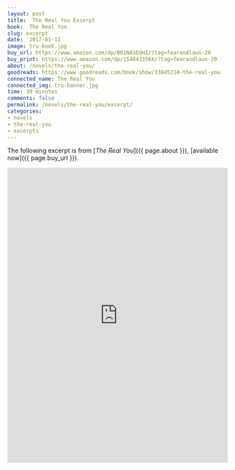 ```yaml
---
layout: post
title:  The Real You Excerpt
book:  The Real You
slug: excerpt
date:  2017-01-11
image: tru-book.jpg
buy_url: https://www.amazon.com/dp/B01NASEOHI/?tag=fearandlaun-20
buy_print: https://www.amazon.com/dp/154843356X/?tag=fearandlaun-20
about: /novels/the-real-you/
goodreads: https://www.goodreads.com/book/show/33845214-the-real-you
connected_name: The Real You
connected_img: tru-banner.jpg
time: 39 minutes
comments: false
permalink: /novels/the-real-you/excerpt/
categories: 
- novels
- the-real-you
- excerpts
---
```


The following excerpt is from [*The Real You*]({{ page.about }}), [available now]({{ page.buy_url }}).

<iframe type="text/html" width="650" height="675" frameborder="0" allowfullscreen style="max-width:100%" src="https://read.amazon.com/kp/card?asin=B01NASEOHI&preview=inline&linkCode=kpe&ref_=cm_sw_r_kb_dp_XeBqFbTTRHP36&tag=fearandlaun-20" ></iframe>
 
